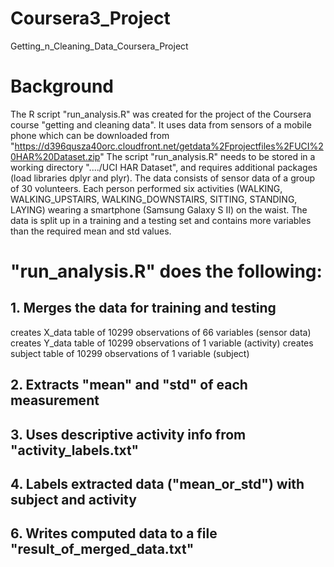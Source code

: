 # Coursera3_Project
Getting_n_Cleaning_Data_Coursera_Project
# Background
The R script "run_analysis.R" was created for the project of the Coursera course "getting and cleaning data".
It uses data from sensors of a mobile phone which can be downloaded from "https://d396qusza40orc.cloudfront.net/getdata%2Fprojectfiles%2FUCI%20HAR%20Dataset.zip"
The script "run_analysis.R" needs to be stored in a working directory "..../UCI HAR Dataset", and requires additional packages (load libraries dplyr and plyr). 
The data consists of sensor data of a group of 30 volunteers. Each person performed six activities (WALKING, WALKING_UPSTAIRS, WALKING_DOWNSTAIRS, SITTING, STANDING, LAYING) wearing a smartphone (Samsung Galaxy S II) on the waist. 
The data is split up in a training and a testing set and contains more variables than the required mean and std values.
# "run_analysis.R" does the following: 
## 1. Merges the data for training and testing 
   creates X_data table of 10299 observations of 66 variables (sensor data)
   creates Y_data table of 10299 observations of 1 variable (activity)
   creates subject table of 10299 observations of 1 variable (subject)
## 2. Extracts "mean" and "std" of each measurement
## 3. Uses descriptive activity info from "activity_labels.txt"
## 4. Labels extracted data ("mean_or_std") with subject and activity
## 6. Writes computed data to a file "result_of_merged_data.txt" 

